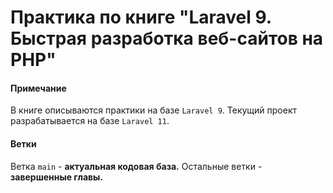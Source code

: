 # Практика по книге "Laravel 9. Быстрая разработка веб-сайтов на PHP"

#### Примечание
В книге описываются практики на базе `Laravel 9`. Текущий проект разрабатывается на базе `Laravel 11`.

#### Ветки
Ветка `main` - **актуальная кодовая база.**
Остальные ветки - **завершенные главы.**
